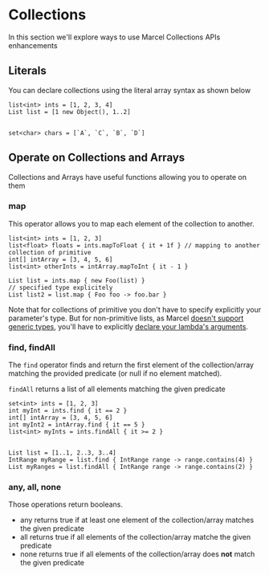# Collections

In this section we'll explore ways to use Marcel Collections APIs enhancements

## Literals

You can declare collections using the literal array syntax as shown below 

```marcel
list<int> ints = [1, 2, 3, 4]
List list = [1 new Object(), 1..2]


set<char> chars = [`A`, `C`, `B`, `D`]
```
## Operate on Collections and Arrays

Collections and Arrays have useful functions allowing you to operate on them

### map

This operator allows you to map each element of the collection to another.

```marcel
list<int> ints = [1, 2, 3]
list<float> floats = ints.mapToFloat { it + 1f } // mapping to another collection of primitive
int[] intArray = [3, 4, 5, 6]
list<int> otherInts = intArray.mapToInt { it - 1 }

List list = ints.map { new Foo(list) }
// specified type explicitely
List list2 = list.map { Foo foo -> foo.bar }
```

Note that for collections of primitive you don't have to specify explicitly your parameter's type. 
But for non-primitive lists, as Marcel [doesn't support generic types](../language-specification/types/index.md#generic-types), you'll have to explicitly 
[declare your lambda's arguments](../language-specification/lambdas.md).

### find, findAll

The `find` operator finds and return the first element of the collection/array matching the provided predicate (or null if no element matched).

`findAll` returns a list of all elements matching the given predicate

```marcel
set<int> ints = [1, 2, 3]
int myInt = ints.find { it == 2 }
int[] intArray = [3, 4, 5, 6]
int myInt2 = intArray.find { it == 5 }
list<int> myInts = ints.findAll { it >= 2 }


List list = [1..1, 2..3, 3..4]
IntRange myRange = list.find { IntRange range -> range.contains(4) }
List myRanges = list.findAll { IntRange range -> range.contains(2) }
```

### any, all, none
Those operations return booleans.
- any returns true if at least one element of the collection/array matches the given predicate
- all returns true if all elements of the collection/array matche the given predicate
- none returns true if all elements of the collection/array does **not** match the given predicate

